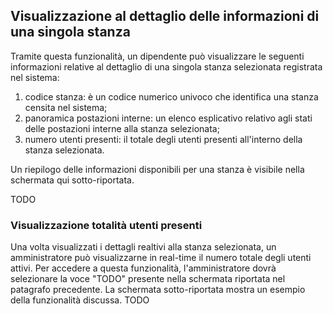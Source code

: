 ## Visualizzazione al dettaglio delle informazioni di una singola stanza
Tramite questa funzionalità, un dipendente può visualizzare le seguenti informazioni relative al dettaglio di una singola stanza selezionata registrata nel sistema:
1. codice stanza: è un codice numerico univoco che identifica una stanza censita nel sistema;
2. panoramica postazioni interne: un elenco esplicativo relativo agli stati delle postazioni interne alla stanza selezionata;
3. numero utenti presenti: il totale degli utenti presenti all'interno della stanza selezionata.

Un riepilogo delle informazioni disponibili per una stanza è visibile nella schermata qui sotto-riportata.

TODO

### Visualizzazione totalità utenti presenti
Una volta visualizzati i dettagli realtivi alla stanza selezionata, un amministratore può visualizzarne in real-time il numero totale degli utenti attivi. Per accedere a questa funzionalità, l'amministratore dovrà selezionare la voce "TODO" presente nella schermata riportata nel patagrafo precedente. La schermata sotto-riportata mostra un esempio della funzionalità discussa.
TODO